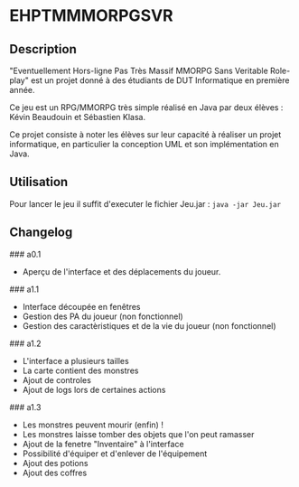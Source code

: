 # EHPTMMMORPGSVR

## Description

"Eventuellement Hors-ligne Pas Très Massif MMORPG Sans Veritable Role-play" est un projet donné à des étudiants de DUT Informatique en première année.

Ce jeu est un RPG/MMORPG très simple réalisé en Java par deux élèves : Kévin Beaudouin et Sébastien Klasa.

Ce projet consiste à noter les élèves sur leur capacité à réaliser un projet informatique, en particulier la conception UML et son implémentation en Java.

## Utilisation

Pour lancer le jeu il suffit d'executer le fichier Jeu.jar :
`java -jar Jeu.jar`

## Changelog

### a0.1

- Aperçu de l'interface et des déplacements du joueur.

### a1.1

- Interface découpée en fenêtres
- Gestion des PA du joueur (non fonctionnel)
- Gestion des caractèristiques et de la vie du joueur (non fonctionnel)

### a1.2

- L'interface a plusieurs tailles
- La carte contient des monstres
- Ajout de controles
- Ajout de logs lors de certaines actions

### a1.3

- Les monstres peuvent mourir (enfin) !
- Les monstres laisse tomber des objets que l'on peut ramasser
- Ajout de la fenetre "Inventaire" à l'interface
- Possibilité d'équiper et d'enlever de l'équipement
- Ajout des potions
- Ajout des coffres

